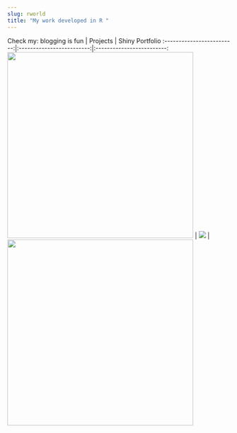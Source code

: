 ```yaml
---
slug: rworld
title: "My work developed in R "
---
```


Check my:
blogging is fun            |  Projects                 | Shiny Portfolio
:-------------------------:|:-------------------------:|:-------------------------:
<a href = "https://ainsuasty.com/posts/"><img src = "/images/blogging.jpg" width = "420"></a> | [![](/images/projects.jpg)](https://ainsuasty.com/projects/) | <a href = "https://ainsuasty.com/shiny/"><img src = "/images/shiny.png" width = "420"></a>

